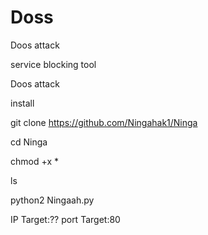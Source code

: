 # Doss
Doos attack

service blocking tool

Doos attack

install

git clone https://github.com/Ningahak1/Ninga

cd Ninga

chmod +x *

ls

python2 Ningaah.py

IP Target:?? port Target:80

